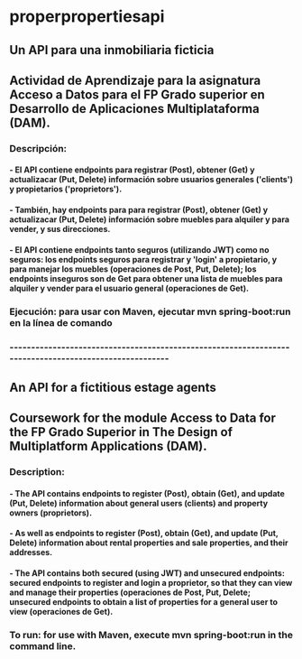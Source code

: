# properpropertiesapi

## Un API para una inmobiliaria ficticia

## Actividad de Aprendizaje para la asignatura Acceso a Datos para el FP Grado superior en Desarrollo de Aplicaciones Multiplataforma (DAM).


### Descripción:
#### - El API contiene endpoints para registrar (Post), obtener (Get) y actualizacar (Put, Delete) información sobre usuarios generales ('clients') y propietarios ('proprietors').
#### - También, hay endpoints para para registrar (Post), obtener (Get) y actualizacar (Put, Delete) información sobre muebles para alquiler y para vender, y sus direcciones.
#### - El API contiene endpoints tanto seguros (utilizando JWT) como no seguros: los endpoints seguros para registrar y 'login' a propietario, y para manejar los muebles (operaciones de Post, Put, Delete); los endpoints inseguros son de Get para obtener una lista de muebles para alquiler y vender para el usuario general (operaciones de Get).

### Ejecución: para usar con Maven, ejecutar mvn spring-boot:run en la línea de comando

### ------------------------------------------------------------------------------------------------------

## An API for a fictitious estage agents

## Coursework for the module Access to Data for the FP Grado Superior in The Design of Multiplatform Applications (DAM).

### Description:
#### - The API contains endpoints to register (Post), obtain (Get), and update (Put, Delete) information about general users (clients) and property owners (proprietors).
#### - As well as endpoints to register (Post), obtain (Get), and update (Put, Delete) information about rental properties and sale properties, and their addresses.
#### - The API contains both secured (using JWT) and unsecured endpoints: secured endpoints to register and login a proprietor, so that they can view and manage their properties (operaciones de Post, Put, Delete; unsecured endpoints to obtain a list of properties for a general user to view (operaciones de Get).

### To run: for use with Maven, execute mvn spring-boot:run in the command line.
